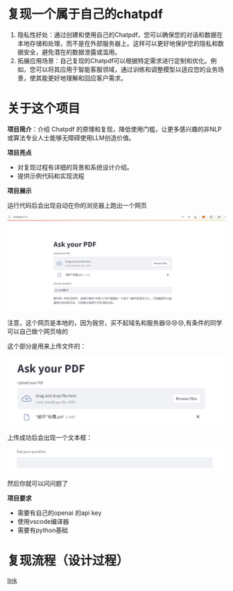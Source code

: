 # 复现一个属于自己的chatpdf

1. 隐私性好处：通过创建和使用自己的Chatpdf，您可以确保您的对话和数据在本地存储和处理，而不是在外部服务器上。这样可以更好地保护您的隐私和数据安全，避免潜在的数据泄露或滥用。
2. 拓展应用场景：自己复现的Chatpdf可以根据特定需求进行定制和优化。例如，您可以将其应用于智能客服领域，通过训练和调整模型以适应您的业务场景，使其能更好地理解和回应客户需求。

# 关于这个项目

**项目简介**：介绍 Chatpdf 的原理和复现，降低使用门槛，让更多感兴趣的非NLP或算法专业人士能够无障碍使用LLM创造价值。

**项目亮点**

- 对复现过程有详细的背景和系统设计介绍。
- 提供示例代码和实现流程

**项目展示**

运行代码后会出现自动在你的浏览器上跑出一个网页

![image-20230507083120469](image/image-20230507083120469.png)

注意，这个网页是本地的，因为我穷，买不起域名和服务器:cry::cry::cry:,有条件的同学可以自己做个网页啥的

这个部分是用来上传文件的：

![image-20230507083406697](image/image-20230507083406697.png)

上传成功后会出现一个文本框：

![image-20230507084225938](image/image-20230507084225938.png)

然后你就可以问问题了

**项目要求**

- 需要有自己的openai 的api key
- 使用vscode编译器
- 需要有python基础

# 复现流程（设计过程）
[link](复现流程.md)
